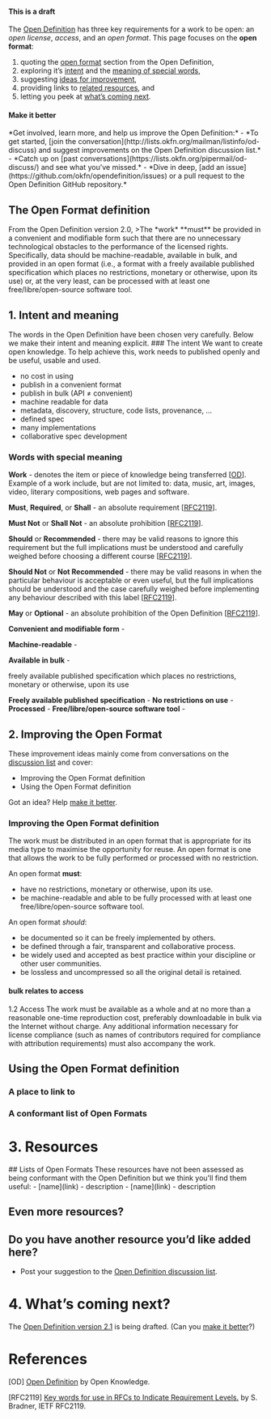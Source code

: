 
#### This is a draft 
The [Open Definition](http://opendefinition.org/od/) has three key requirements for a work to be open: an *open license*, *access*, and an *open format*. This page focuses on the **open format**: 
1. quoting the <a href=“#openformat”>open format</a> section from the Open Definition, 
2. exploring it’s <a href=“#intent”>intent</a> and the <a href=“#meaning”>meaning of special words</a>,
3. suggesting <a href=“#improve”>ideas for improvement</a>,
4. providing links to <a href=“#resources”>related resources</a>, and 
5. letting you peek at <a href=“#coming”>what’s coming next</a>.

<h4 id=“contribute”>Make it better</h4>
*Get involved, learn more, and help us improve the Open Definition:*
- *To get started, [join the conversation](http://lists.okfn.org/mailman/listinfo/od-discuss) and suggest improvements on the Open Definition discussion list.*
- *Catch up on [past conversations](https://lists.okfn.org/pipermail/od-discuss/) and see what you’ve missed.*
- *Dive in deep, [add an issue](https://github.com/okfn/opendefinition/issues) or a pull request to the Open Definition GitHub repository.*

<h2><a id=“openformat”>The Open Format definition</a></h2>
From the Open Definition version 2.0,
>The *work* **must** be provided in a convenient and modifiable form such that there are no unnecessary technological obstacles to the performance of the licensed rights. Specifically, data should be machine-readable, available in bulk, and provided in an open format (i.e., a format with a freely available published specification which places no restrictions, monetary or otherwise, upon its use) or, at the very least, can be processed with at least one free/libre/open-source software tool.

<h2><a id=“intent”>1. Intent and meaning</a></h2>
The words in the Open Definition have been chosen very carefully. Below we make their intent and meaning explicit.
### The intent
We want to create open knowledge. To help achieve this, work needs to published openly and be useful, usable and used.


- no cost in using
- publish in a convenient format
- publish in bulk (API ≠ convenient)
- machine readable for data
- metadata, discovery, structure, code lists, provenance, …
- defined spec
- many implementations
- collaborative spec development
<h3><a id=“meaning”>Words with special meaning</a></h3> 

**Work** - denotes the item or piece of knowledge being transferred [<a href=“#OD”>OD</a>]. Example of a work include, but are not limited to: data, music, art, images, video, literary compositions, web pages and software. 

**Must**, **Required**, or **Shall** - an absolute requirement  [<a href=“#RFC2119”>RFC2119</a>].

**Must Not** or **Shall Not** - an absolute prohibition [<a href=“#RFC2119”>RFC2119</a>].

**Should** or **Recommended** - there may be valid reasons to ignore this requirement but the full implications must be understood and carefully weighed before choosing a different course [<a href=“#RFC2119”>RFC2119</a>].

**Should Not** or **Not Recommended** - there may be valid reasons in when the particular behaviour is acceptable or even useful, but the full implications should be understood and the case carefully weighed before implementing any behaviour described with this label [<a href=“#RFC2119”>RFC2119</a>].

**May** or **Optional** - an absolute prohibition of the Open Definition [<a href=“#RFC2119”>RFC2119</a>].

**Convenient and modifiable form** - 

**Machine-readable** - 

**Available in bulk** - 

freely available published specification which places no restrictions, monetary or otherwise, upon its use

**Freely available published specification** - 
**No restrictions on use** - 
**Processed** - 
**Free/libre/open-source software tool** - 

<h2><a id=“improve”>2. Improving the Open Format</a></h2>

These improvement ideas mainly come from conversations on the [discussion list](https://lists.okfn.org/pipermail/od-discuss/) and cover:
- Improving the Open Format definition 
- Using the Open Format definition

Got an idea? Help <a href=“#contribute”>make it better</a>.

### Improving the Open Format definition 

The work must be distributed in an open format that is appropriate for its media type to maximise the opportunity for reuse. An open format is one that allows the work to be fully performed or processed with no restriction.

An open format **must**:
- have no restrictions, monetary or otherwise, upon its use.
- be machine-readable and able to be fully processed with at least one free/libre/open-source software tool.

An open format *should*:
- be documented so it can be freely implemented by others.
- be defined through a fair, transparent and collaborative process.
- be widely used and accepted as best practice within your discipline or other user communities.
- be lossless and uncompressed so all the original detail is retained.



#### bulk relates to access
1.2 Access
The work must be available as a whole and at no more than a reasonable one-time reproduction cost, preferably downloadable in bulk via the Internet without charge. Any additional information necessary for license compliance (such as names of contributors required for compliance with attribution requirements) must also accompany the work.



## Using the Open Format definition
### A place to link to 
### A conformant list of Open Formats


<h1><a id=“resources”>3. Resources</a></h1>
## Lists of Open Formats
These resources have not been assessed as being conformant with the Open Definition but we think you'll find them useful:
- [name](link) - description 
- [name](link) - description 

## Even more resources?
Do you have another resource you’d like added here? 
- 
- Post your suggestion to the [Open Definition discussion list](http://lists.okfn.org/mailman/listinfo/od-discuss).

<h1><a id=“coming”>4. What’s coming next? </a></h1>

The [Open Definition version 2.1](https://github.com/okfn/opendefinition/blob/master/source/open-definition-2.1-dev.markdown) is being drafted. (Can you <a href=“#contribute”>make it better</a>?) 

# References
<p><a id=“OD>[OD]</a> <a href=“http://opendefinition.org/od/”>Open Definition</a> by Open Knowledge. </p>

<p><a id=“RFC2119”>[RFC2119]</a> <a href=“http://www.ietf.org/rfc/rfc2119.txt”>Key words for use in RFCs to Indicate Requirement Levels.</a> by S. Bradner, IETF RFC2119.</p>




